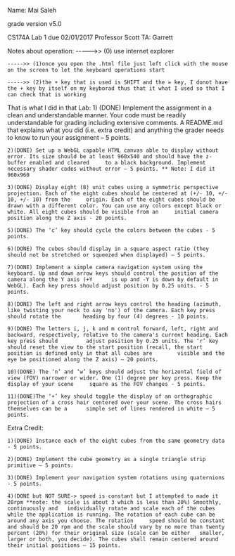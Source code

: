 Name: Mai Saleh


grade version v5.0

CS174A 
Lab 1 due 02/01/2017
Professor Scott
TA: Garrett

Notes about operation:
	----->> (0) use internet explorer

	----->> (1)once you open the .html file just left click with the mouse on the screen to let the keyboard operations start

	----->> (2)the + key that is used is SHIFT and the = key, I donot have the + key by itself on my keyborad thus that it what I used so that I can check that is working 
	


That is what I did in that Lab:
	1) (DONE) Implement the assignment in a clean and understandable manner. Your code must be readily understandable for grading including extensive comments. A 	README.md that explains what you did (i.e. extra credit) and anything the grader needs to know to run your assignment – 5 points.
 
	2)(DONE) Set up a WebGL capable HTML canvas able to display without error. Its size should be at least 960x540 and should have the z-buffer enabled and cleared 	to a black background. Implement necessary shader codes without error – 5 points. ** Note: I did it 960x960

	3)(DONE) Display eight (8) unit cubes using a symmetric perspective projection. Each of the eight cubes should be centered at (+/- 10, +/- 10, +/- 10) from the 	origin. Each of the eight cubes should be drawn with a different color. You can use any colors except black or white. All eight cubes should be visible from an 	initial camera position along the Z axis - 20 points.

	5)(DONE) The ‘c’ key should cycle the colors between the cubes - 5 points.

	6)(DONE) The cubes should display in a square aspect ratio (they should not be stretched or squeezed when displayed) – 5 points.
 
	7)(DONE) Implement a simple camera navigation system using the keyboard. Up and down arrow keys should control the position of the camera along the Y axis (+Y 		is up and -Y is down by default in WebGL). Each key press should adjust position by 0.25 units. - 5 points.

	8)(DONE) The left and right arrow keys control the heading (azimuth, like twisting your neck to say 'no') of the camera. Each key press should rotate the 		heading by four (4) degrees - 10 points.

	9)(DONE) The letters i, j, k and m control forward, left, right and backward, respectively, relative to the camera's current heading. Each key press should 		adjust position by 0.25 units. The ‘r’ key should reset the view to the start position (recall, the start position is defined only in that all cubes are 		visible and the eye be positioned along the Z axis) – 20 points.

	10)(DONE) The ‘n’ and ‘w’ keys should adjust the horizontal field of view (FOV) narrower or wider. One (1) degree per key press. Keep the display of your scene 	square as the FOV changes - 5 points.

	11)(DONE)The ‘+’ key should toggle the display of an orthographic projection of a cross hair centered over your scene. The cross hairs themselves can be a 		simple set of lines rendered in white – 5 points.
 
Extra Credit:

	1)(DONE) Instance each of the eight cubes from the same geometry data - 5 points.

	2)(DONE) Implement the cube geometry as a single triangle strip primitive – 5 points.

	3)(DONE) Implement your navigation system rotations using quaternions - 5 points.

	4)(DONE but NOT SURE-> speed is constant but I attempted to made it 20rpm **note: the scale is about 3 which is less than 20%) Smoothly, continuously and 	individually rotate and scale each of the cubes while the application is running. The rotation of each cube can be around any axis you choose. The rotation 	speed should be constant and should be 20 rpm and the scale should vary by no more than twenty percent (20%) for their original size (scale can be either 	smaller, larger or both, you decide). The cubes shall remain centered around their initial positions – 15 points.
 
